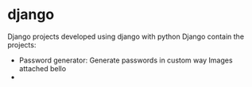 # django
Django projects developed using django with python
Django contain the projects:
  - Password generator:
      Generate passwords in custom way
      Images attached bello
  -   

